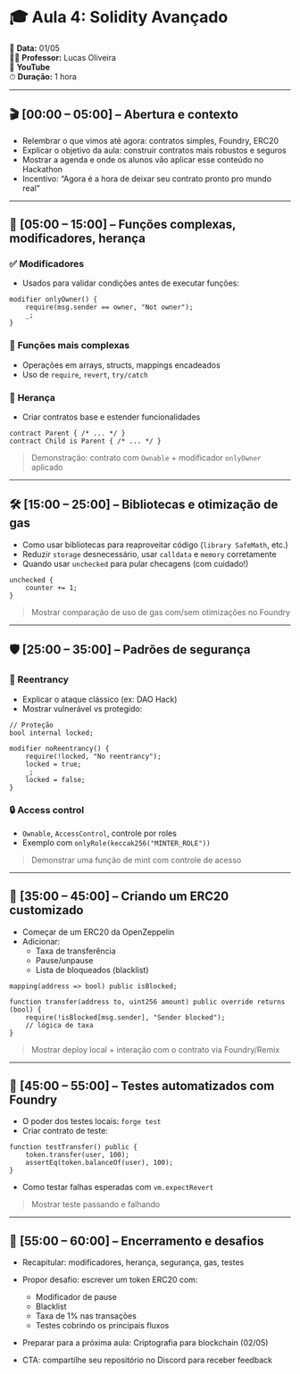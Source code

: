 # 🎓 Aula 4: **Solidity Avançado**

📅 **Data:** 01/05  
👨‍🏫 **Professor:** Lucas Oliveira  
📍 **YouTube**  
⏱ **Duração:** 1 hora

---

## 🎬 **[00:00 – 05:00] – Abertura e contexto**

- Relembrar o que vimos até agora: contratos simples, Foundry, ERC20
- Explicar o objetivo da aula: construir contratos mais robustos e seguros
- Mostrar a agenda e onde os alunos vão aplicar esse conteúdo no Hackathon
- Incentivo: “Agora é a hora de deixar seu contrato pronto pro mundo real”

---

## 🧠 **[05:00 – 15:00] – Funções complexas, modificadores, herança**

### ✅ **Modificadores**

- Usados para validar condições antes de executar funções:

```solidity
modifier onlyOwner() {
    require(msg.sender == owner, "Not owner");
    _;
}
```

### 🧩 **Funções mais complexas**

- Operações em arrays, structs, mappings encadeados
- Uso de `require`, `revert`, `try/catch`

### 🧬 **Herança**

- Criar contratos base e estender funcionalidades

```solidity
contract Parent { /* ... */ }
contract Child is Parent { /* ... */ }
```

> Demonstração: contrato com `Ownable` + modificador `onlyOwner` aplicado

---

## 🛠 **[15:00 – 25:00] – Bibliotecas e otimização de gas**

- Como usar bibliotecas para reaproveitar código (`library SafeMath`, etc.)
- Reduzir `storage` desnecessário, usar `calldata` e `memory` corretamente
- Quando usar `unchecked` para pular checagens (com cuidado!)

```solidity
unchecked {
    counter += 1;
}
```

> Mostrar comparação de uso de gas com/sem otimizações no Foundry

---

## 🛡 **[25:00 – 35:00] – Padrões de segurança**

### 🔁 Reentrancy

- Explicar o ataque clássico (ex: DAO Hack)
- Mostrar vulnerável vs protegido:

```solidity
// Proteção
bool internal locked;

modifier noReentrancy() {
    require(!locked, "No reentrancy");
    locked = true;
    _;
    locked = false;
}
```

### 🔒 Access control

- `Ownable`, `AccessControl`, controle por roles
- Exemplo com `onlyRole(keccak256("MINTER_ROLE"))`

> Demonstrar uma função de mint com controle de acesso

---

## 💸 **[35:00 – 45:00] – Criando um ERC20 customizado**

- Começar de um ERC20 da OpenZeppelin
- Adicionar:
  - Taxa de transferência
  - Pause/unpause
  - Lista de bloqueados (blacklist)

```solidity
mapping(address => bool) public isBlocked;

function transfer(address to, uint256 amount) public override returns (bool) {
    require(!isBlocked[msg.sender], "Sender blocked");
    // lógica de taxa
}
```

> Mostrar deploy local + interação com o contrato via Foundry/Remix

---

## 🧪 **[45:00 – 55:00] – Testes automatizados com Foundry**

- O poder dos testes locais: `forge test`
- Criar contrato de teste:

```solidity
function testTransfer() public {
    token.transfer(user, 100);
    assertEq(token.balanceOf(user), 100);
}
```

- Como testar falhas esperadas com `vm.expectRevert`

> Mostrar teste passando e falhando

---

## 📣 **[55:00 – 60:00] – Encerramento e desafios**

- Recapitular: modificadores, herança, segurança, gas, testes
- Propor desafio: escrever um token ERC20 com:

  - Modificador de pause
  - Blacklist
  - Taxa de 1% nas transações
  - Testes cobrindo os principais fluxos

- Preparar para a próxima aula: Criptografia para blockchain (02/05)
- CTA: compartilhe seu repositório no Discord para receber feedback
